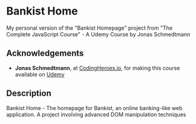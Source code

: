 # Bankist Home

 My personal version of the "Bankist Homepage" project from "The Complete JavaScript Course" - A Udemy Course by Jonas Schmedtmann

## Acknowledgements

- **Jonas Schmedtmann**, at [CodingHeroes.io](https://codingheroes.io/resources/), for making this course available on [Udemy](https://www.udemy.com/course/the-complete-javascript-course/)

## Description

Bankist Home - The homepage for Bankist, an online banking-like web application.
A project involving advanced DOM manipulation techniques
